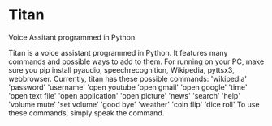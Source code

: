 # Titan
Voice Assitant programmed in Python

Titan is a voice assistant programmed in Python. 
It features many commands and possible ways to add to them. 
For running on your PC, make sure you pip install pyaudio, speechrecognition, Wikipedia, pyttsx3, webbrowser. 
Currently, titan has these possible commands:
                      'wikipedia'
                      'password'
                      'username'
                      'open youtube
                      'open gmail'
                      'open google'
                      'time'
                      'open text file'
                      'open application'
                      'open picture'
                      'news'
                      'search'
                      'help'
                      'volume mute'
                      'set volume'
                      'good bye'
                      'weather'
                      'coin flip'
                      'dice roll'
To use these commands, simply speak the command. 
